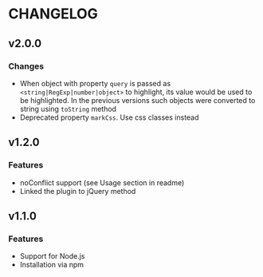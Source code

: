 # CHANGELOG

## v2.0.0
### Changes
- When object with property `query` is passed as `<string|RegExp|number|object>` to highlight, its value would be used to be highlighted. In the previous versions such objects were converted to string using `toString` method
- Deprecated property `markCss`. Use css classes instead

## v1.2.0
### Features
- noConflict support (see Usage section in readme)
- Linked the plugin to jQuery method

## v1.1.0
### Features
- Support for Node.js
- Installation via npm